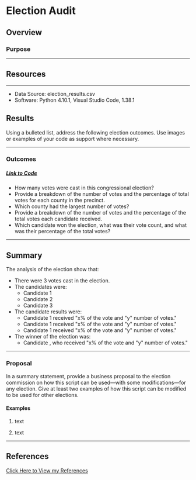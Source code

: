 # **Election Audit**
## **Overview** 
### **Purpose**
>
---
## Resources

---

* Data Source: election_results.csv
* Software: Python 4.10.1, Visual Studio Code, 1.38.1

## **Results** 
Using a bulleted list, address the following election outcomes. Use images or examples of your code as support where necessary.

---
### **Outcomes**
##### [Link to Code]()
* How many votes were cast in this congressional election?
* Provide a breakdown of the number of votes and the percentage of total votes for each county in the precinct.
* Which county had the largest number of votes?
* Provide a breakdown of the number of votes and the percentage of the total votes each candidate received.
* Which candidate won the election, what was their vote count, and what was their percentage of the total votes?

---

## **Summary** 

The analysis of the election show that:

* There were 3 votes cast in the election.
* The candidates were:
    * Candidate 1
    * Candidate 2
    * Candidate 3
* The candidate results were:
    * Candidate 1 received "x% of the vote and "y" number of votes."
    * Candidate 1 received "x% of the vote and "y" number of votes."
    * Candidate 1 received "x% of the vote and "y" number of votes."
* The winner of the election was:
    * Candidate , who received "x% of the vote and "y" number of votes."
---
### **Proposal**
In a summary statement, provide a business proposal to the election commission on how this script can be used—with some modifications—for any election. Give at least two examples of how this script can be modified to be used for other elections.
#### **Examples**
1. text

2. text

---

## References
[Click Here to View my References]()